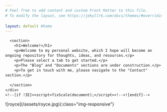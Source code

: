 ```yaml
---
# Feel free to add content and custom Front Matter to this file.
# To modify the layout, see https://jekyllrb.com/docs/themes/#overriding-theme-defaults

layout: default #home
---
```


<html>
  <head>
    <meta charset="utf-8">
    <meta http-equiv="X-UA-Compatible" content="chrome=1">
  <!-- 
    <link rel="stylesheet" href="stylesheets/styles.css">
    <link rel="stylesheet" href="stylesheets/pygment_trac.css"> ama-->
    <script src="https://ajax.googleapis.com/ajax/libs/jquery/1.7.1/jquery.min.js"></script>
    <!-- <script src="javascripts/respond.js"></script> -->
    <!--[if lt IE 9]>
      <script src="//html5shiv.googlecode.com/svn/trunk/html5.js"></script>
    <![endif]-->
    <!--[if lt IE 8]>
    <link rel="stylesheet" href="stylesheets/ie.css">
    <![endif]-->
    <meta name="viewport" content="width=device-width, initial-scale=1, user-scalable=no">

  </head>
  
  <body>
    <div class="wrapper">

      <section>
        <h1>Welcome!</h1>
        <p>Welcome to my personal website, which I hope will become an ongoing repository for thoughts, ideas, and resources.</p>
        <p>Please select a tab to get started.</p>
        <p>The "Blog" and "Documents" sections are under construction.</p>
        <p>To get in touch with me, please navigate to the "Contact" section.</p>

      </section>
    </div>
    <!--[if !IE]><script>fixScale(document);</script><!--<![endif]-->
  </body>
</html>
 ![royce](/assets/royce.jpg){:class="img-responsive"}